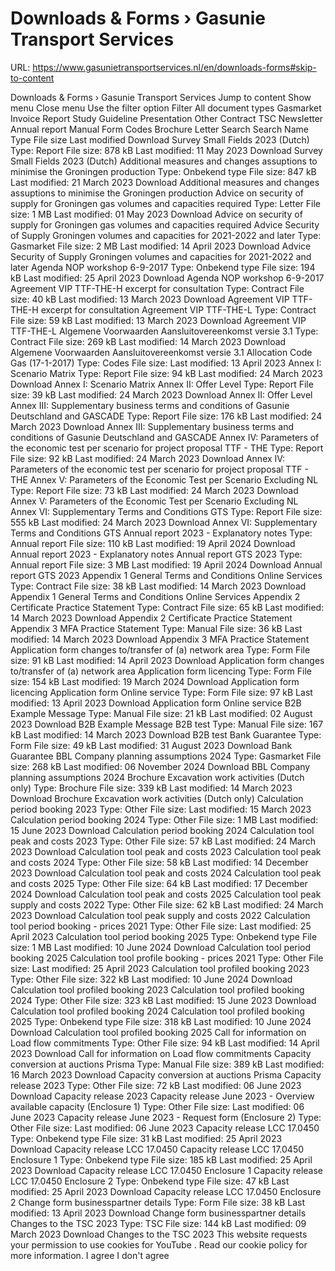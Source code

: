 # Downloads & Forms › Gasunie Transport Services

URL: https://www.gasunietransportservices.nl/en/downloads-forms#skip-to-content

Downloads & Forms › Gasunie Transport Services
Jump to content
Show menu
Close menu
Use the filter option
Filter
All document types
Gasmarket
Invoice
Report
Study
Guideline
Presentation
Other
Contract
TSC
Newsletter
Annual report
Manual
Form
Codes
Brochure
Letter
Search
Search
Name
Type
File size
Last modified
Download
Survey Small Fields 2023 (Dutch)
Type:
Report
File size:
878 kB
Last modified:
11 May 2023
Download 	Survey Small Fields 2023 (Dutch)
Additional measures and changes assuptions to minimise the Groningen production
Type:
Onbekend type
File size:
847 kB
Last modified:
21 March 2023
Download Additional measures and changes assuptions to minimise the Groningen production
Advice on security of
supply
for Groningen
gas
volumes and capacities required
Type:
Letter
File size:
1 MB
Last modified:
01 May 2023
Download Advice on security of supply for Groningen gas volumes and capacities required
Advice Security of
Supply
Groningen volumes and capacities for 2021-2022 and later
Type:
Gasmarket
File size:
2 MB
Last modified:
14 April 2023
Download Advice Security of Supply Groningen volumes and capacities for 2021-2022 and later
Agenda NOP workshop 6-9-2017
Type:
Onbekend type
File size:
194 kB
Last modified:
25 April 2023
Download Agenda NOP workshop 6-9-2017
Agreement VIP TTF-THE-H excerpt for consultation
Type:
Contract
File size:
40 kB
Last modified:
13 March 2023
Download Agreement VIP TTF-THE-H excerpt for consultation
Agreement VIP TTF-THE-L
Type:
Contract
File size:
59 kB
Last modified:
13 March 2023
Download Agreement VIP TTF-THE-L
Algemene Voorwaarden Aansluitovereenkomst versie 3.1
Type:
Contract
File size:
269 kB
Last modified:
14 March 2023
Download Algemene Voorwaarden Aansluitovereenkomst versie 3.1
Allocation Code
Gas
(17-1-2017)
Type:
Codes
File size:
Last modified:
13 April 2023
Annex I: Scenario Matrix
Type:
Report
File size:
94 kB
Last modified:
24 March 2023
Download Annex I: Scenario Matrix
Annex II: Offer Level
Type:
Report
File size:
39 kB
Last modified:
24 March 2023
Download Annex II: Offer Level
Annex III: Supplementary business terms and conditions of Gasunie Deutschland and GASCADE
Type:
Report
File size:
176 kB
Last modified:
24 March 2023
Download Annex III: Supplementary business terms and conditions of Gasunie Deutschland and GASCADE
Annex IV: Parameters of the economic test per scenario for project proposal TTF - THE
Type:
Report
File size:
92 kB
Last modified:
24 March 2023
Download Annex IV: Parameters of the economic test per scenario for project proposal TTF - THE
Annex V: Parameters of the Economic Test per Scenario Excluding NL
Type:
Report
File size:
73 kB
Last modified:
24 March 2023
Download Annex V: Parameters of the Economic Test per Scenario Excluding NL
Annex VI: Supplementary Terms and Conditions
GTS
Type:
Report
File size:
555 kB
Last modified:
24 March 2023
Download Annex VI: Supplementary Terms and Conditions GTS
Annual report 2023 - Explanatory notes
Type:
Annual report
File size:
110 kB
Last modified:
19 April 2024
Download Annual report 2023 - Explanatory notes
Annual report
GTS
2023
Type:
Annual report
File size:
3 MB
Last modified:
19 April 2024
Download Annual report GTS 2023
Appendix 1 General Terms and Conditions Online Services
Type:
Contract
File size:
38 kB
Last modified:
14 March 2023
Download Appendix 1 General Terms and Conditions Online Services
Appendix 2 Certificate Practice Statement
Type:
Contract
File size:
65 kB
Last modified:
14 March 2023
Download Appendix 2 Certificate Practice Statement
Appendix 3 MFA Practice Statement
Type:
Manual
File size:
36 kB
Last modified:
14 March 2023
Download Appendix 3 MFA Practice Statement
Application form changes to/transfer of (a)
network area
Type:
Form
File size:
91 kB
Last modified:
14 April 2023
Download Application form changes to/transfer of (a) network area
Application form licencing
Type:
Form
File size:
154 kB
Last modified:
19 March 2024
Download Application form licencing
Application form Online service
Type:
Form
File size:
97 kB
Last modified:
13 April 2023
Download Application form Online service
B2B Example Message
Type:
Manual
File size:
21 kB
Last modified:
02 August 2023
Download B2B Example Message
B2B test
Type:
Manual
File size:
167 kB
Last modified:
14 March 2023
Download B2B test
Bank Guarantee
Type:
Form
File size:
49 kB
Last modified:
31 August 2023
Download Bank Guarantee
BBL Company planning assumptions 2024
Type:
Gasmarket
File size:
268 kB
Last modified:
06 November 2024
Download BBL Company planning assumptions 2024
Brochure Excavation work activities (Dutch only)
Type:
Brochure
File size:
339 kB
Last modified:
14 March 2023
Download Brochure Excavation work activities (Dutch only)
Calculation period booking 2023
Type:
Other
File size:
Last modified:
15 March 2023
Calculation period booking 2024
Type:
Other
File size:
1 MB
Last modified:
15 June 2023
Download Calculation period booking 2024
Calculation tool peak and costs 2023
Type:
Other
File size:
57 kB
Last modified:
24 March 2023
Download Calculation tool peak and costs 2023
Calculation tool peak and costs 2024
Type:
Other
File size:
58 kB
Last modified:
14 December 2023
Download Calculation tool peak and costs 2024
Calculation tool peak and costs 2025
Type:
Other
File size:
64 kB
Last modified:
17 December 2024
Download Calculation tool peak and costs 2025
Calculation tool peak
supply
and costs 2022
Type:
Other
File size:
62 kB
Last modified:
24 March 2023
Download Calculation tool peak supply and costs 2022
Calculation tool period booking - prices 2021
Type:
Other
File size:
Last modified:
25 April 2023
Calculation tool period booking 2025
Type:
Onbekend type
File size:
1 MB
Last modified:
10 June 2024
Download Calculation tool period booking 2025
Calculation tool profile booking - prices 2021
Type:
Other
File size:
Last modified:
25 April 2023
Calculation tool profiled booking 2023
Type:
Other
File size:
322 kB
Last modified:
10 June 2024
Download Calculation tool profiled booking 2023
Calculation tool profiled booking 2024
Type:
Other
File size:
323 kB
Last modified:
15 June 2023
Download Calculation tool profiled booking 2024
Calculation tool profiled booking 2025
Type:
Onbekend type
File size:
318 kB
Last modified:
10 June 2024
Download Calculation tool profiled booking 2025
Call for information on Load flow commitments
Type:
Other
File size:
94 kB
Last modified:
14 April 2023
Download Call for information on Load flow commitments
Capacity
conversion at auctions Prisma
Type:
Manual
File size:
389 kB
Last modified:
16 March 2023
Download Capacity conversion at auctions Prisma
Capacity
release 2023
Type:
Other
File size:
72 kB
Last modified:
06 June 2023
Download Capacity release 2023
Capacity
release June 2023 - Overview
available capacity
(Enclosure 1)
Type:
Other
File size:
Last modified:
06 June 2023
Capacity
release June 2023 - Request form (Enclosure 2)
Type:
Other
File size:
Last modified:
06 June 2023
Capacity
release LCC 17.0450
Type:
Onbekend type
File size:
31 kB
Last modified:
25 April 2023
Download Capacity release LCC 17.0450
Capacity
release LCC 17.0450 Enclosure 1
Type:
Onbekend type
File size:
185 kB
Last modified:
25 April 2023
Download Capacity release LCC 17.0450 Enclosure 1
Capacity
release LCC 17.0450 Enclosure 2
Type:
Onbekend type
File size:
47 kB
Last modified:
25 April 2023
Download Capacity release LCC 17.0450 Enclosure 2
Change form businesspartner details
Type:
Form
File size:
38 kB
Last modified:
13 April 2023
Download Change form businesspartner details
Changes to the TSC 2023
Type:
TSC
File size:
144 kB
Last modified:
09 March 2023
Download Changes to the TSC 2023
This website requests your permission to use cookies for
YouTube
. Read our
cookie policy
for more information.
I agree
I don't agree